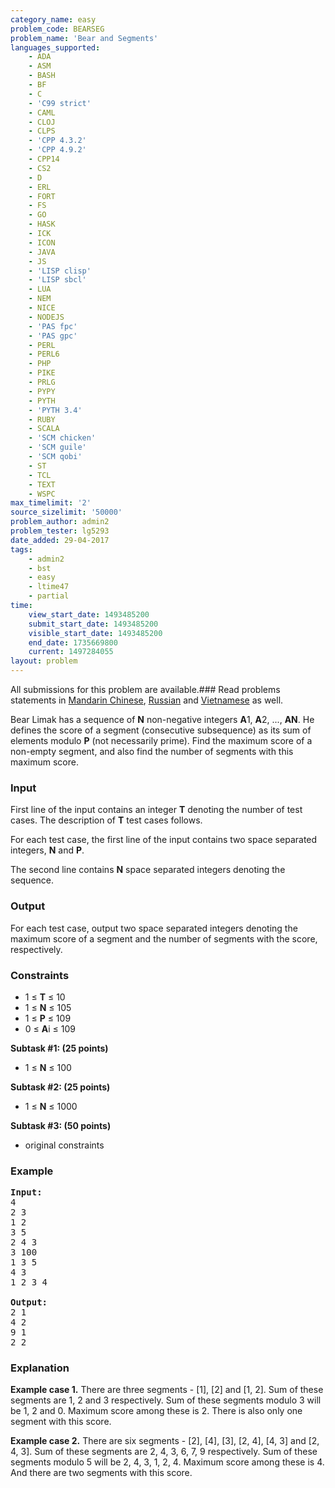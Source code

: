 ```yaml
---
category_name: easy
problem_code: BEARSEG
problem_name: 'Bear and Segments'
languages_supported:
    - ADA
    - ASM
    - BASH
    - BF
    - C
    - 'C99 strict'
    - CAML
    - CLOJ
    - CLPS
    - 'CPP 4.3.2'
    - 'CPP 4.9.2'
    - CPP14
    - CS2
    - D
    - ERL
    - FORT
    - FS
    - GO
    - HASK
    - ICK
    - ICON
    - JAVA
    - JS
    - 'LISP clisp'
    - 'LISP sbcl'
    - LUA
    - NEM
    - NICE
    - NODEJS
    - 'PAS fpc'
    - 'PAS gpc'
    - PERL
    - PERL6
    - PHP
    - PIKE
    - PRLG
    - PYPY
    - PYTH
    - 'PYTH 3.4'
    - RUBY
    - SCALA
    - 'SCM chicken'
    - 'SCM guile'
    - 'SCM qobi'
    - ST
    - TCL
    - TEXT
    - WSPC
max_timelimit: '2'
source_sizelimit: '50000'
problem_author: admin2
problem_tester: lg5293
date_added: 29-04-2017
tags:
    - admin2
    - bst
    - easy
    - ltime47
    - partial
time:
    view_start_date: 1493485200
    submit_start_date: 1493485200
    visible_start_date: 1493485200
    end_date: 1735669800
    current: 1497284055
layout: problem
---
```

All submissions for this problem are available.###  Read problems statements in [Mandarin Chinese](http://www.codechef.com/download/translated/LTIME47/mandarin/BEARSEG.pdf), [Russian](http://www.codechef.com/download/translated/LTIME47/russian/BEARSEG.pdf) and [Vietnamese](http://www.codechef.com/download/translated/LTIME47/vietnamese/BEARSEG.pdf) as well.

Bear Limak has a sequence of **N** non-negative integers **A**1, **A**2, ..., **AN**. He defines the score of a segment (consecutive subsequence) as its sum of elements modulo **P** (not necessarily prime). Find the maximum score of a non-empty segment, and also find the number of segments with this maximum score.

### Input

First line of the input contains an integer **T** denoting the number of test cases. The description of **T** test cases follows.

For each test case, the first line of the input contains two space separated integers, **N** and **P**.

The second line contains **N** space separated integers denoting the sequence.

### Output

For each test case, output two space separated integers denoting the maximum score of a segment and the number of segments with the score, respectively.

### Constraints

- 1 ≤ **T** ≤ 10
- 1 ≤ **N** ≤ 105
- 1 ≤ **P** ≤ 109
- 0 ≤ **A**i ≤ 109

**Subtask #1: (25 points)**

- 1 ≤ **N** ≤ 100

**Subtask #2: (25 points)**

- 1 ≤ **N** ≤ 1000

**Subtask #3: (50 points)**

- original constraints

### Example

<pre><b>Input:</b>
4
2 3
1 2
3 5
2 4 3
3 100
1 3 5
4 3
1 2 3 4

<b>Output:</b>
2 1
4 2
9 1
2 2
</pre>
### Explanation

**Example case 1.** There are three segments - \[1\], \[2\] and \[1, 2\]. Sum of these segments are 1, 2 and 3 respectively. Sum of these segments modulo 3 will be 1, 2 and 0. Maximum score among these is 2. There is also only one segment with this score.

**Example case 2.** There are six segments - \[2\], \[4\], \[3\], \[2, 4\], \[4, 3\] and \[2, 4, 3\]. Sum of these segments are 2, 4, 3, 6, 7, 9 respectively. Sum of these segments modulo 5 will be 2, 4, 3, 1, 2, 4. Maximum score among these is 4. And there are two segments with this score.
